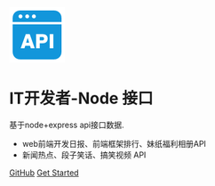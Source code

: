 ![logo](api.png)

# IT开发者-Node 接口

 基于node+express api接口数据.

- web前端开发日报、前端框架排行、妹纸福利相册API
- 新闻热点、段子笑话、搞笑视频 API

[GitHub](https://git.oschina.net/ecitlm/splider)
[Get Started](#/?id=splider)